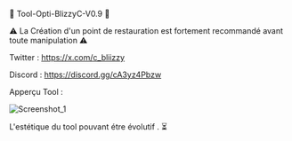 🚨 Tool-Opti-BlizzyC-V0.9 🚨

⚠️ La Création d'un point de restauration est fortement recommandé avant toute manipulation ⚠️

Twitter : https://x.com/c_bliizzy

Discord : https://discord.gg/cA3yz4Pbzw

Apperçu Tool : 

![Screenshot_1](https://github.com/RicoAlv/Tool-Opti-BlizzyC-V0.9-B-ta-/assets/72954464/2e112905-1eec-4b15-aae7-28ed7fb49123)

L'estétique du tool pouvant étre évolutif . ⏳


